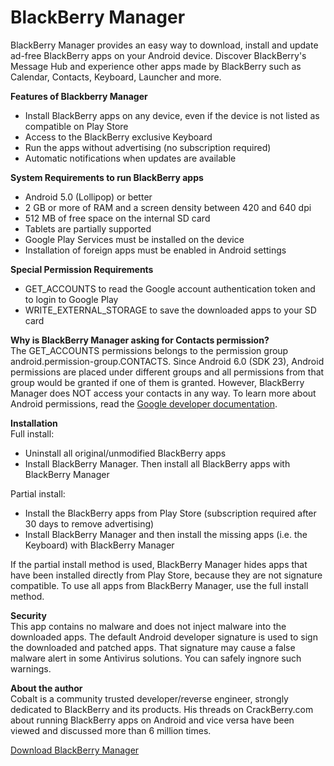 # BlackBerry Manager
BlackBerry Manager provides an easy way to download, install and update ad-free BlackBerry apps on your Android device. Discover BlackBerry's Message Hub and experience other apps made by BlackBerry such as Calendar, Contacts, Keyboard, Launcher and more.

<b>Features of Blackberry Manager</b>
* Install BlackBerry apps on any device, even if the device is not listed as compatible on Play Store
* Access to the BlackBerry exclusive Keyboard
* Run the apps without advertising (no subscription required)
* Automatic notifications when updates are available
 
<b>System Requirements to run BlackBerry apps</b>
* Android 5.0 (Lollipop) or better
* 2 GB or more of RAM and a screen density between 420 and 640 dpi
* 512 MB of free space on the internal SD card
* Tablets are partially supported
* Google Play Services must be installed on the device
* Installation of foreign apps must be enabled in Android settings

<b>Special Permission Requirements</b>
* GET_ACCOUNTS to read the Google account authentication token and to login to Google Play
* WRITE_EXTERNAL_STORAGE to save the downloaded apps to your SD card

<b>Why is BlackBerry Manager asking for Contacts permission?</b><br>
The GET_ACCOUNTS permissions belongs to the permission group android.permission-group.CONTACTS. Since Android 6.0 (SDK 23), Android permissions are placed under different groups and all permissions from that group would be granted if one of them is granted. However, BlackBerry Manager does NOT access your contacts in any way. To learn more about Android permissions, read the <a href="https://developer.android.com/guide/topics/permissions/requesting.html">Google developer documentation</a>.

<b>Installation</b><br>
Full install:
* Uninstall all original/unmodified BlackBerry apps
* Install BlackBerry Manager. Then install all BlackBerry apps with BlackBerry Manager

Partial install:
* Install the BlackBerry apps from Play Store (subscription required after 30 days to remove advertising) 
* Install BlackBerry Manager and then install the missing apps (i.e. the Keyboard) with BlackBerry Manager

If the partial install method is used, BlackBerry Manager hides apps that have been installed directly from Play Store, because they are not signature compatible. To use all apps from BlackBerry Manager, use the full install method.

<b>Security</b><br>
This app contains no malware and does not inject malware into the downloaded apps. The default Android developer signature is used to sign the downloaded and patched apps. That signature may cause a false malware alert in some Antivirus solutions. You can safely ingnore such warnings.

<b>About the author</b><br>
Cobalt is a community trusted developer/reverse engineer, strongly dedicated to BlackBerry and its products. His threads on CrackBerry.com about running BlackBerry apps on Android and vice versa have been viewed and discussed more than 6 million times.

<a href="http://cobalt232.github.io/blackberrymanager/">Download BlackBerry Manager</a>

